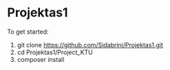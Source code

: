# Projektas1

To get started:
1. git clone https://github.com/Sidabrini/Projektas1.git
2. cd Projektas1/Project_KTU
3. composer install
